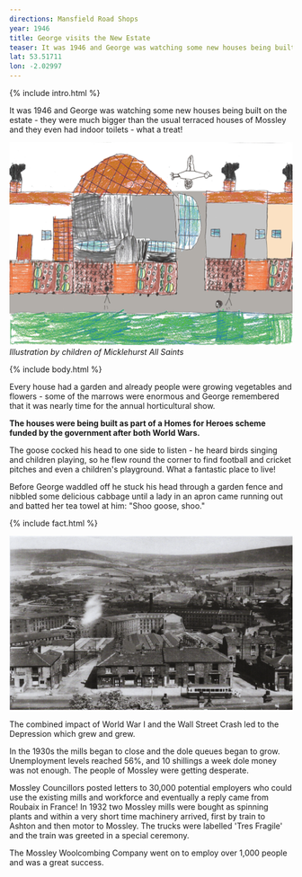 ```yaml
---
directions: Mansfield Road Shops
year: 1946
title: George visits the New Estate
teaser: It was 1946 and George was watching some new houses being built on the estate – they were much bigger than the usual terraced houses of Mossley and they even had indoor toilets - what a treat!
lat: 53.51711
lon: -2.02997
---
```


{% include intro.html %}

It was 1946 and George was watching some new houses being built on the estate - they were much bigger than the usual terraced houses of Mossley and they even had indoor toilets - what a treat!

![Illustration by children of Micklehurst All Saints](/images/stops/goose/Trail_Goose_3.png)
_Illustration by children of Micklehurst All Saints_

{% include body.html %}

Every house had a garden and already people were growing vegetables and flowers - some of the marrows were enormous and George remembered that it was nearly time for the annual horticultural show.

**The houses were being built as part of a Homes for Heroes scheme funded by the government after both World Wars.**

The goose cocked his head to one side to listen - he heard birds singing and children playing, so he flew round the corner to find football and cricket pitches and even a children's playground. What a fantastic place to live!

Before George waddled off he stuck his head through a garden fence and nibbled some delicious cabbage until a lady in an apron came running out and batted her tea towel at him: "Shoo goose, shoo."

{% include fact.html %}

![Photo of Mossley mlls](/images/stops/goose/Trail_Goose_3b.png)

The combined impact of World War I and the Wall Street Crash led to the Depression which grew and grew.

In the 1930s the mills began to close and the dole queues began to grow. Unemployment levels reached 56%, and 10 shillings a week dole money was not enough. The people of Mossley were getting desperate.

Mossley Councillors posted letters to 30,000 potential employers who could use the existing mills and workforce and eventually a reply came from Roubaix in France! In 1932 two Mossley mills were bought as spinning plants and within a very short time machinery arrived, first by train to Ashton and then motor to Mossley. The trucks were labelled 'Tres Fragile' and the train was greeted in a special ceremony.

The Mossley Woolcombing Company went on to employ over 1,000 people and was a great success.

